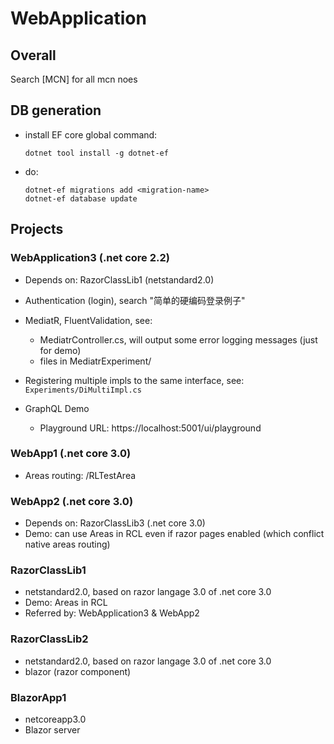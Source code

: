 # WebApplication

## Overall

Search [MCN] for all mcn noes

## DB generation

- install EF core global command:
  ```
  dotnet tool install -g dotnet-ef
  ```
- do:
  ```
  dotnet-ef migrations add <migration-name>
  dotnet-ef database update
  ```

## Projects


### WebApplication3 (.net core 2.2)

- Depends on: RazorClassLib1 (netstandard2.0)

- Authentication (login), search "简单的硬编码登录例子"

- MediatR, FluentValidation, see:
  - MediatrController.cs, will output some error logging messages (just for demo)
  - files in MediatrExperiment/

- Registering multiple impls to the same interface, see: `Experiments/DiMultiImpl.cs`

- GraphQL Demo
  - Playground URL: https://localhost:5001/ui/playground

### WebApp1 (.net core 3.0)

- Areas routing: /RLTestArea

### WebApp2 (.net core 3.0)

- Depends on: RazorClassLib3 (.net core 3.0)
- Demo: can use Areas in RCL even if razor pages enabled (which conflict native areas routing)

### RazorClassLib1

- netstandard2.0, based on razor langage 3.0 of .net core 3.0
- Demo: Areas in RCL
- Referred by: WebApplication3 & WebApp2

### RazorClassLib2

- netstandard2.0, based on razor langage 3.0 of .net core 3.0
- blazor (razor component)

### BlazorApp1

- netcoreapp3.0
- Blazor server
